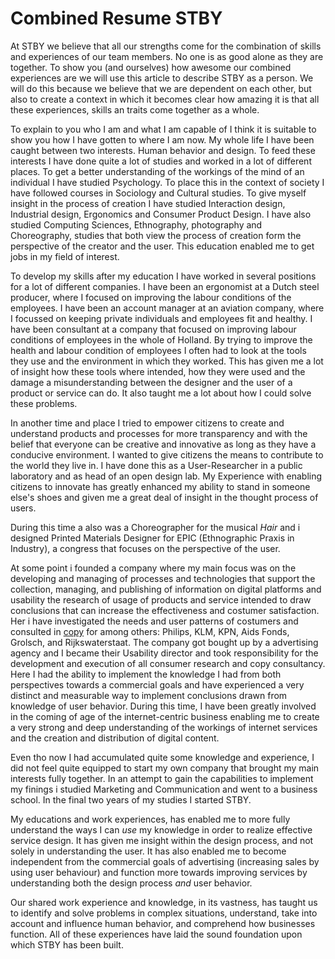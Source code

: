 # Combined Resume STBY

At STBY we believe that all our strengths come for the combination of skills and experiences of our team members. No one is as good alone as they are together. To show you (and ourselves) how awesome our combined experiences are we will use this article to describe STBY as a person. We will do this because we believe that we are dependent on each other, but also to create a context in which it becomes clear how amazing it is that all these experiences, skills an traits come together as a whole.

To explain to you who I am and what I am capable of I think it is suitable to show you how I have gotten to where I am now. My whole life I have been caught between two interests. Human behavior and design. To feed these interests I have done quite a lot of studies and worked in a lot of different places. To get a better understanding of the workings of the mind of an individual I have studied Psychology. To place this in the context of society I have followed courses in  Sociology and Cultural studies. To give myself insight in the process of creation I have studied Interaction design, Industrial design, Ergonomics and Consumer Product Design. I have also studied Computing Sciences, Ethnography, photography and Choreography, studies that both view the process of creation form the perspective of the creator and the user. This education enabled me to get jobs in my field of interest.

To develop my skills after my education I have worked in several positions for a lot of different companies. I have been an ergonomist at a Dutch steel producer, where I focused on improving the labour conditions of the employees. I have been an account manager at an aviation company, where I focussed on keeping private individuals and employees fit and healthy.
I have been consultant at a company that focused on improving labour conditions of employees in the whole of Holland. By trying to improve the health and labour condition of employees I often had to look at the tools they use and the environment in which they worked. This has given me a lot of insight how these tools where intended, how they were used and the damage a misunderstanding between the designer and the user of a product or service can do. It also taught me a lot about how I could solve these problems.

In another time and place I tried to empower citizens to create and understand products and processes for more transparency and with the belief that everyone can be creative and innovative as long as they have a conducive environment. I wanted to give citizens the means to contribute to the world they live in.  I have done this as a User-Researcher in a public laboratory and as head of an open design lab.  My Experience with enabling citizens to innovate has greatly enhanced my ability to stand in someone else's shoes and given me a great deal of insight in the thought process of users.

During this time a also was a  Choreographer for the musical *Hair* and i designed Printed Materials Designer for EPIC (Ethnographic Praxis in Industry), a congress that focuses on the perspective of the user.  

At some point i founded a company where my main focus was on the developing and managing of processes and technologies that support the collection, managing, and publishing of information on digital platforms and usability the research of usage of products and service intended to draw conclusions that can increase the effectiveness and costumer satisfaction.
Her i have investigated the needs and user patterns of costumers and consulted in [copy](https://en.wikipedia.org/wiki/Copywriting) for among others: Philips, KLM, KPN, Aids Fonds, Grolsch, and Rijkswaterstaat. The company got bought up by a advertising agency and I became their
Usability director and took responsibility for the development and execution of all consumer research and copy consultancy. Here I had the ability to implement the knowledge I had from both perspectives towards a commercial goals and have experienced a very distinct and measurable way to implement conclusions drawn from knowledge of user behavior. During this time, I have been greatly involved in the coming of age of the internet-centric business enabling me to create a very strong and deep understanding of the workings of internet services and the creation and distribution of digital content.

Even tho now I had accumulated quite some knowledge and experience, I did not feel quite equipped to start my own company that brought my main interests fully together. In an attempt to gain the capabilities to implement my finings i studied Marketing and Communication and went to a business school. In the final two years of my studies I started STBY.

My educations and work experiences, has enabled me to more fully understand the ways I can *use* my knowledge in order to realize effective service design. It has given me insight within the design process, and not solely in understanding the user. It has also enabled me to become independent from the commercial goals of advertising (increasing sales by using user behaviour) and function more towards improving services by understanding both the design process *and* user behavior.

Our shared work experience and knowledge, in its vastness, has taught us to identify and solve problems in complex situations, understand, take into account and influence human behavior, and comprehend how businesses function. All of these experiences have laid the sound foundation upon which STBY has been built.
